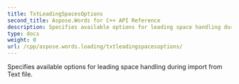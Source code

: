 ```yaml
---
title: TxtLeadingSpacesOptions
second_title: Aspose.Words for C++ API Reference
description: Specifies available options for leading space handling during import from Text file. 
type: docs
weight: 0
url: /cpp/aspose.words.loading/txtleadingspacesoptions/
---
```


Specifies available options for leading space handling during import from Text file. 

